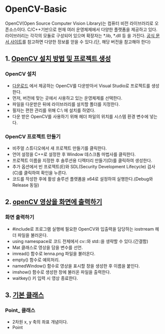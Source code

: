 # OpenCV-Basic

OpenCV(Open Source Computer Vision Library)는 컴퓨터 비전 라이브러리로 오픈소스이다. 
C/C++기반으로 현재 여러 운영체제에서 다양한 플랫폼을 제공하고 있다.
라이브러리는 각각의 모듈로 구성되어 있으며 확장자는 \*.lib, \*.dll 등 을 가진다.
[공식 문서 사이트](https://docs.opencv.org/)를 참고하면 다양한 정보를 얻을 수 있다.(단, 해당 버전을 참고해야 한다)


## 1. [OpenCV 설치 방법 및 프로젝트 생성](https://codeomni.tistory.com/764)
### OpenCV 설치
* [다운로드](https://opencv.org/releases/) 에서 제공하는 OpenCV를 다운받아서 Visual Studio로 프로젝트를 생성한다.
* 먼저, 버전에 맞는 곳에서 사용하고 있는 운영체제를 선택한다.
* 파일을 다운받은 뒤에 라이브러리를 설치할 폴더를 지정한다.
* 필자는 편한 관리를 위해 C:\ 에 설치를 하였다.
* 다운 받은 OpenCV를 사용하기 위해 헤더 파일의 위치를 시스템 환경 변수에 넣는다.
### OpenCV 프로젝트 만들기
* 비주얼 스튜디오에서 새 프로젝트 만들기를 클릭한다.
* 언어 설정을 C++로 설정한 후 Window 데스크톱 마법사를 클릭한다.
* 프로젝트 이름을 지정한 후 솔루션용 디렉터리 만들기(D)를 클릭하여 생성한다.
* 추가 옵션에서 빈 프로젝트(E)와 SDL(Security Development Lifecycle) 검사(C)를 클릭하여 확인을 누른다.
* 코드를 작성한 후에 활성 솔루션 플랫폼을 x64로 설정하여 실행한다.(Debug와 Release 동일)

## 2. [openCV 영상을 화면에 출력하기](https://codeomni.tistory.com/798)
### 화면 출력하기
* #include로 프로그램 실행에 필요한 OpenCV와 입출력을 담당하는 iostrream 헤더 파일을 불러온다.
* using namespace로 코드 전체에서 cv::와 std::을 생략할 수 있다.(간결함)
* Mat 클래스로 영상을 담을 변수를 선언.
* imread() 함수로 lenna.png 파일을 불러온다.
* empty() 함수로 예외처리.
* namedWindow() 함수로 영상을 표시할 창을 생성한 후 이름을 붙인다.
* imshow() 함수로 생성한 창에 불러온 파일을 출력한다.
* waitkey() 키 입력 시 영상 종료한다.

## 3. [기본 클래스]()
### Point_ 클래스
* 2차원 x, y 축의 좌표 개념이다.
* Point 
